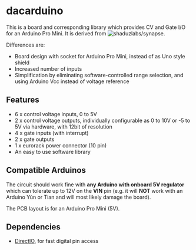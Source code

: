# dacarduino

This is a board and corresponding library which provides CV and Gate I/O for an Arduino Pro Mini. It is derived from ![shaduzlabs/synapse](https://github.com/shaduzlabs/synapse).

Differences are:
- Board design with socket for Arduino Pro Mini, instead of as Uno style shield
- Increased number of inputs
- Simplification by eliminating software-controlled range selection, and using Arduino Vcc instead of voltage reference

## Features
- 6 x control voltage inputs, 0 to 5V
- 2 x control voltage outputs, individually configurable as 0 to 10V or -5 to 5V via hardware, with 12bit of resolution
- 4 x gate inputs (with interrupt)
- 2 x gate outputs
- 1 x eurorack power connector (10 pin)
- An easy to use software library

## Compatible Arduinos
The circuit should work fine with **any Arduino with onboard 5V regulator** which can tolerate up to 12V on the **VIN** pin (e.g. it will **NOT** work with an Arduino Yùn or Tian and will most likely damage the board).

The PCB layout is for an Arduino Pro Mini (5V).

## Dependencies
- [DirectIO](https://github.com/mmarchetti/DirectIO), for fast digital pin access
